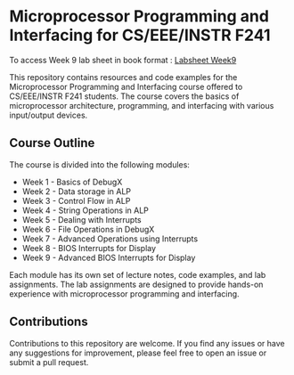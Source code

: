 # Microprocessor Programming and Interfacing for CS/EEE/INSTR F241

To access Week 9 lab sheet in book format  : [Labsheet Week9](https://designrr.page/?id=173517&token=977245930&h=7558 )


This repository contains resources and code examples for the Microprocessor Programming and Interfacing course offered to CS/EEE/INSTR F241 students. The course covers the basics of microprocessor architecture, programming, and interfacing with various input/output devices.

## Course Outline

The course is divided into the following modules:

- Week 1 - Basics of DebugX
- Week 2 - Data storage in ALP
- Week 3 - Control Flow in ALP
- Week 4 - String Operations in ALP
- Week 5 - Dealing with Interrupts
- Week 6 - File Operations in DebugX
- Week 7 - Advanced Operations using Interrupts
- Week 8 - BIOS Interrupts for Display
- Week 9 - Advanced BIOS Interrupts for Display


Each module has its own set of lecture notes, code examples, and lab assignments. The lab assignments are designed to provide hands-on experience with microprocessor programming and interfacing.

## Contributions
Contributions to this repository are welcome. If you find any issues or have any suggestions for improvement, please feel free to open an issue or submit a pull request.


